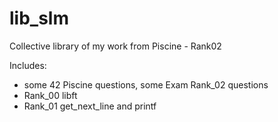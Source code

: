 # lib_slm

Collective library of my work from Piscine - Rank02

Includes: 
- some 42 Piscine questions, some Exam Rank_02 questions
- Rank_00 libft
- Rank_01 get_next_line and printf
